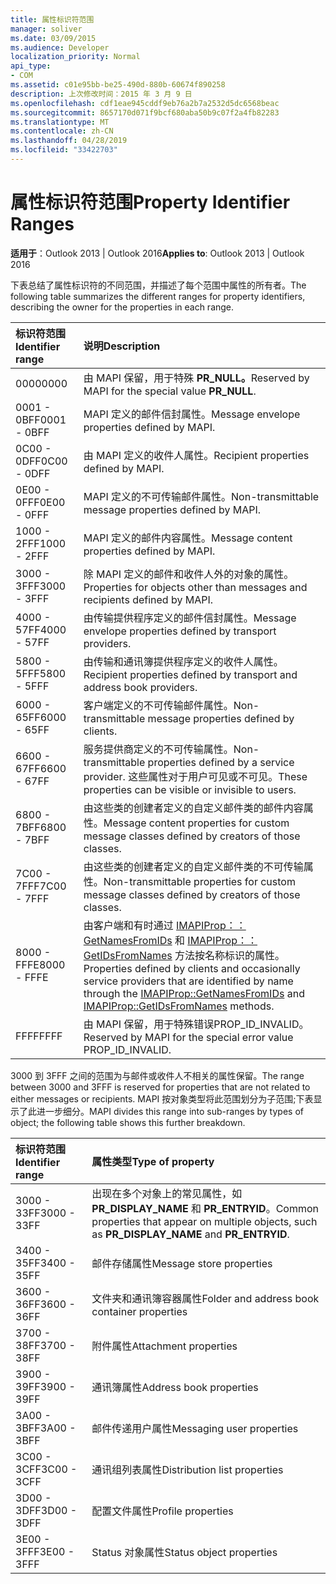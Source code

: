 ```yaml
---
title: 属性标识符范围
manager: soliver
ms.date: 03/09/2015
ms.audience: Developer
localization_priority: Normal
api_type:
- COM
ms.assetid: c01e95bb-be25-490d-880b-60674f890258
description: 上次修改时间：2015 年 3 月 9 日
ms.openlocfilehash: cdf1eae945cddf9eb76a2b7a2532d5dc6568beac
ms.sourcegitcommit: 8657170d071f9bcf680aba50b9c07f2a4fb82283
ms.translationtype: MT
ms.contentlocale: zh-CN
ms.lasthandoff: 04/28/2019
ms.locfileid: "33422703"
---
```

# <a name="property-identifier-ranges"></a><span data-ttu-id="3eb84-103">属性标识符范围</span><span class="sxs-lookup"><span data-stu-id="3eb84-103">Property Identifier Ranges</span></span>

  
  
<span data-ttu-id="3eb84-104">**适用于**：Outlook 2013 | Outlook 2016</span><span class="sxs-lookup"><span data-stu-id="3eb84-104">**Applies to**: Outlook 2013 | Outlook 2016</span></span> 
  
<span data-ttu-id="3eb84-105">下表总结了属性标识符的不同范围，并描述了每个范围中属性的所有者。</span><span class="sxs-lookup"><span data-stu-id="3eb84-105">The following table summarizes the different ranges for property identifiers, describing the owner for the properties in each range.</span></span>
  
|<span data-ttu-id="3eb84-106">**标识符范围**</span><span class="sxs-lookup"><span data-stu-id="3eb84-106">**Identifier range**</span></span>|<span data-ttu-id="3eb84-107">**说明**</span><span class="sxs-lookup"><span data-stu-id="3eb84-107">**Description**</span></span>|
|:-----|:-----|
|<span data-ttu-id="3eb84-108">0000</span><span class="sxs-lookup"><span data-stu-id="3eb84-108">0000</span></span>  <br/> |<span data-ttu-id="3eb84-109">由 MAPI 保留，用于特殊 **PR_NULL。**</span><span class="sxs-lookup"><span data-stu-id="3eb84-109">Reserved by MAPI for the special value **PR_NULL**.</span></span>  <br/> |
|<span data-ttu-id="3eb84-110">0001 - 0BFF</span><span class="sxs-lookup"><span data-stu-id="3eb84-110">0001 - 0BFF</span></span>  <br/> |<span data-ttu-id="3eb84-111">MAPI 定义的邮件信封属性。</span><span class="sxs-lookup"><span data-stu-id="3eb84-111">Message envelope properties defined by MAPI.</span></span>  <br/> |
|<span data-ttu-id="3eb84-112">0C00 - 0DFF</span><span class="sxs-lookup"><span data-stu-id="3eb84-112">0C00 - 0DFF</span></span>  <br/> |<span data-ttu-id="3eb84-113">由 MAPI 定义的收件人属性。</span><span class="sxs-lookup"><span data-stu-id="3eb84-113">Recipient properties defined by MAPI.</span></span>  <br/> |
|<span data-ttu-id="3eb84-114">0E00 - 0FFF</span><span class="sxs-lookup"><span data-stu-id="3eb84-114">0E00 - 0FFF</span></span>  <br/> |<span data-ttu-id="3eb84-115">MAPI 定义的不可传输邮件属性。</span><span class="sxs-lookup"><span data-stu-id="3eb84-115">Non-transmittable message properties defined by MAPI.</span></span>  <br/> |
|<span data-ttu-id="3eb84-116">1000 - 2FFF</span><span class="sxs-lookup"><span data-stu-id="3eb84-116">1000 - 2FFF</span></span>  <br/> |<span data-ttu-id="3eb84-117">MAPI 定义的邮件内容属性。</span><span class="sxs-lookup"><span data-stu-id="3eb84-117">Message content properties defined by MAPI.</span></span>  <br/> |
|<span data-ttu-id="3eb84-118">3000 - 3FFF</span><span class="sxs-lookup"><span data-stu-id="3eb84-118">3000 - 3FFF</span></span>  <br/> |<span data-ttu-id="3eb84-119">除 MAPI 定义的邮件和收件人外的对象的属性。</span><span class="sxs-lookup"><span data-stu-id="3eb84-119">Properties for objects other than messages and recipients defined by MAPI.</span></span>  <br/> |
|<span data-ttu-id="3eb84-120">4000 - 57FF</span><span class="sxs-lookup"><span data-stu-id="3eb84-120">4000 - 57FF</span></span>  <br/> |<span data-ttu-id="3eb84-121">由传输提供程序定义的邮件信封属性。</span><span class="sxs-lookup"><span data-stu-id="3eb84-121">Message envelope properties defined by transport providers.</span></span>  <br/> |
|<span data-ttu-id="3eb84-122">5800 - 5FFF</span><span class="sxs-lookup"><span data-stu-id="3eb84-122">5800 - 5FFF</span></span>  <br/> |<span data-ttu-id="3eb84-123">由传输和通讯簿提供程序定义的收件人属性。</span><span class="sxs-lookup"><span data-stu-id="3eb84-123">Recipient properties defined by transport and address book providers.</span></span>  <br/> |
|<span data-ttu-id="3eb84-124">6000 - 65FF</span><span class="sxs-lookup"><span data-stu-id="3eb84-124">6000 - 65FF</span></span>  <br/> |<span data-ttu-id="3eb84-125">客户端定义的不可传输邮件属性。</span><span class="sxs-lookup"><span data-stu-id="3eb84-125">Non-transmittable message properties defined by clients.</span></span>  <br/> |
|<span data-ttu-id="3eb84-126">6600 - 67FF</span><span class="sxs-lookup"><span data-stu-id="3eb84-126">6600 - 67FF</span></span>  <br/> |<span data-ttu-id="3eb84-127">服务提供商定义的不可传输属性。</span><span class="sxs-lookup"><span data-stu-id="3eb84-127">Non-transmittable properties defined by a service provider.</span></span> <span data-ttu-id="3eb84-128">这些属性对于用户可见或不可见。</span><span class="sxs-lookup"><span data-stu-id="3eb84-128">These properties can be visible or invisible to users.</span></span>  <br/> |
|<span data-ttu-id="3eb84-129">6800 - 7BFF</span><span class="sxs-lookup"><span data-stu-id="3eb84-129">6800 - 7BFF</span></span>  <br/> |<span data-ttu-id="3eb84-130">由这些类的创建者定义的自定义邮件类的邮件内容属性。</span><span class="sxs-lookup"><span data-stu-id="3eb84-130">Message content properties for custom message classes defined by creators of those classes.</span></span>  <br/> |
|<span data-ttu-id="3eb84-131">7C00 - 7FFF</span><span class="sxs-lookup"><span data-stu-id="3eb84-131">7C00 - 7FFF</span></span>  <br/> |<span data-ttu-id="3eb84-132">由这些类的创建者定义的自定义邮件类的不可传输属性。</span><span class="sxs-lookup"><span data-stu-id="3eb84-132">Non-transmittable properties for custom message classes defined by creators of those classes.</span></span>  <br/> |
|<span data-ttu-id="3eb84-133">8000 - FFFE</span><span class="sxs-lookup"><span data-stu-id="3eb84-133">8000 - FFFE</span></span>  <br/> |<span data-ttu-id="3eb84-134">由客户端和有时通过 [IMAPIProp：：GetNamesFromIDs](imapiprop-getnamesfromids.md) 和 [IMAPIProp：：GetIDsFromNames](imapiprop-getidsfromnames.md) 方法按名称标识的属性。</span><span class="sxs-lookup"><span data-stu-id="3eb84-134">Properties defined by clients and occasionally service providers that are identified by name through the [IMAPIProp::GetNamesFromIDs](imapiprop-getnamesfromids.md) and [IMAPIProp::GetIDsFromNames](imapiprop-getidsfromnames.md) methods.</span></span>  <br/> |
|<span data-ttu-id="3eb84-135">FFFF</span><span class="sxs-lookup"><span data-stu-id="3eb84-135">FFFF</span></span>  <br/> |<span data-ttu-id="3eb84-136">由 MAPI 保留，用于特殊错误PROP_ID_INVALID。</span><span class="sxs-lookup"><span data-stu-id="3eb84-136">Reserved by MAPI for the special error value PROP_ID_INVALID.</span></span>  <br/> |
   
<span data-ttu-id="3eb84-137">3000 到 3FFF 之间的范围为与邮件或收件人不相关的属性保留。</span><span class="sxs-lookup"><span data-stu-id="3eb84-137">The range between 3000 and 3FFF is reserved for properties that are not related to either messages or recipients.</span></span> <span data-ttu-id="3eb84-138">MAPI 按对象类型将此范围划分为子范围;下表显示了此进一步细分。</span><span class="sxs-lookup"><span data-stu-id="3eb84-138">MAPI divides this range into sub-ranges by types of object; the following table shows this further breakdown.</span></span> 
  
|<span data-ttu-id="3eb84-139">**标识符范围**</span><span class="sxs-lookup"><span data-stu-id="3eb84-139">**Identifier range**</span></span>|<span data-ttu-id="3eb84-140">**属性类型**</span><span class="sxs-lookup"><span data-stu-id="3eb84-140">**Type of property**</span></span>|
|:-----|:-----|
|<span data-ttu-id="3eb84-141">3000 - 33FF</span><span class="sxs-lookup"><span data-stu-id="3eb84-141">3000 - 33FF</span></span>  <br/> |<span data-ttu-id="3eb84-142">出现在多个对象上的常见属性，如 **PR_DISPLAY_NAME** 和 **PR_ENTRYID**。</span><span class="sxs-lookup"><span data-stu-id="3eb84-142">Common properties that appear on multiple objects, such as **PR_DISPLAY_NAME** and **PR_ENTRYID**.</span></span>  <br/> |
|<span data-ttu-id="3eb84-143">3400 - 35FF</span><span class="sxs-lookup"><span data-stu-id="3eb84-143">3400 - 35FF</span></span>  <br/> |<span data-ttu-id="3eb84-144">邮件存储属性</span><span class="sxs-lookup"><span data-stu-id="3eb84-144">Message store properties</span></span>  <br/> |
|<span data-ttu-id="3eb84-145">3600 - 36FF</span><span class="sxs-lookup"><span data-stu-id="3eb84-145">3600 - 36FF</span></span>  <br/> |<span data-ttu-id="3eb84-146">文件夹和通讯簿容器属性</span><span class="sxs-lookup"><span data-stu-id="3eb84-146">Folder and address book container properties</span></span>  <br/> |
|<span data-ttu-id="3eb84-147">3700 - 38FF</span><span class="sxs-lookup"><span data-stu-id="3eb84-147">3700 - 38FF</span></span>  <br/> |<span data-ttu-id="3eb84-148">附件属性</span><span class="sxs-lookup"><span data-stu-id="3eb84-148">Attachment properties</span></span>  <br/> |
|<span data-ttu-id="3eb84-149">3900 - 39FF</span><span class="sxs-lookup"><span data-stu-id="3eb84-149">3900 - 39FF</span></span>  <br/> |<span data-ttu-id="3eb84-150">通讯簿属性</span><span class="sxs-lookup"><span data-stu-id="3eb84-150">Address book properties</span></span>  <br/> |
|<span data-ttu-id="3eb84-151">3A00 - 3BFF</span><span class="sxs-lookup"><span data-stu-id="3eb84-151">3A00 - 3BFF</span></span>  <br/> |<span data-ttu-id="3eb84-152">邮件传递用户属性</span><span class="sxs-lookup"><span data-stu-id="3eb84-152">Messaging user properties</span></span>  <br/> |
|<span data-ttu-id="3eb84-153">3C00 - 3CFF</span><span class="sxs-lookup"><span data-stu-id="3eb84-153">3C00 - 3CFF</span></span>  <br/> |<span data-ttu-id="3eb84-154">通讯组列表属性</span><span class="sxs-lookup"><span data-stu-id="3eb84-154">Distribution list properties</span></span>  <br/> |
|<span data-ttu-id="3eb84-155">3D00 - 3DFF</span><span class="sxs-lookup"><span data-stu-id="3eb84-155">3D00 - 3DFF</span></span>  <br/> |<span data-ttu-id="3eb84-156">配置文件属性</span><span class="sxs-lookup"><span data-stu-id="3eb84-156">Profile properties</span></span>  <br/> |
|<span data-ttu-id="3eb84-157">3E00 - 3FFF</span><span class="sxs-lookup"><span data-stu-id="3eb84-157">3E00 - 3FFF</span></span>  <br/> |<span data-ttu-id="3eb84-158">Status 对象属性</span><span class="sxs-lookup"><span data-stu-id="3eb84-158">Status object properties</span></span>  <br/> |
   

